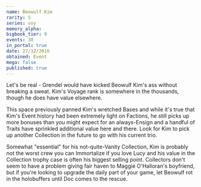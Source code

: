 ```yaml
---
name: Beowulf Kim
rarity: 5
series: voy
memory_alpha:
bigbook_tier: 9
events: 30
in_portal: true
date: 27/12/2016
obtained: Event
mega: false
published: true
---
```


Let's be real - Grendel would have kicked Beowulf Kim's ass without breaking a sweat. Kim's Voyage rank is somewhere in the thousands, though he does have value elsewhere. 

This space previously panned Kim's wretched Bases and while it's true that Kim's Event history had been extremely light on Factions, he still picks up more bonuses than you might expect for an always-Ensign and a handful of Traits have sprinkled additional value here and there. Look for Kim to pick up another Collection in the future to go with his current trio.

Somewhat "essential" for his not-quite-Vanity Collection, Kim is probably not the worst crew you can Immortalize if you love Lucy and his value in the Collection trophy case is often his biggest selling point. Collectors don't seem to have a problem giving fair haven to Maggie O'Halloran's boyfriend, but if you're looking to upgrade the daily part of your game, let Beowulf rot in the holobuffers until Doc comes to the rescue.
